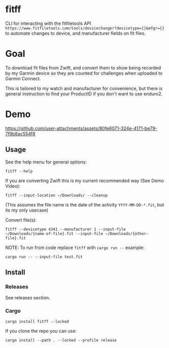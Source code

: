 # fitff
CLI for interacting with the fitfiletools API `https://www.fitfiletools.com/tools/devicechanger?devicetype={}&mfgr={}` to automate changes to device, and manufacturer fields on fit files.

# Goal
To download fit files from Zwift, and convert them to show being recorded by my Garmin device so they are counted for challenges when uploaded to Garmin Connect.

This is tailored to my watch and manufacturer for convenience, but there is general instruction to find your ProductID if you don't want to use enduro2.

# Demo
https://github.com/user-attachments/assets/80fe6071-324e-4171-be79-7f9b8ac554f8

## Usage
See the help menu for general options:
```
fitff --help
```

If you are converting Zwift this is my current recommended way (See Demo Video):
```
fitff --input-location ~/Downloads/ --cleanup
```
(This assumes the file name is the date of the activity `YYYY-MM-DD-*.fit`, but its my only usecase)

Convert file(s):
```
fitff --devicetype 4341 --manufacturer 1 --input-file ~/Downloads/{name-of-file}.fit --input-file ~/Downloads/{other-file}.fit
```

NOTE:
To run from code replace `fitff` with `cargo run --`
example:
```
cargo run -- --input-file test.fit
```

## Install

### Releases

See releases section.

### Cargo

```
cargo install fitff --locked
```

If you clone the repo you can use:
```
cargo install --path . --locked --profile release
```
